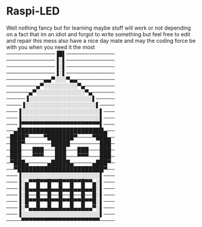 # Raspi-LED
Well nothing fancy but for learning maybe 
stuff will work or not depending on a fact that im an idiot and forgot to write something 
but feel free to edit and repair this mess 
also have a nice day mate and may the coding force be with you when you need it the most 
─────────────▐█▌─────────────
─────────────▐░▌─────────────
─────────────▐░▌─────────────
─────────────▐░▌─────────────
──────────▄▄▀░░░▀▄▄──────────
────────▄▀░░░░░░░░░▀▄────────
──────▄▀░░░░░░░░░░░░░▀▄──────
─────▐░░░░░░░░░░░░░░░░░▌─────
────▐░░░░░░░░░░░░░░░░░░░▌────
───▐░░░░░░░░░░░░░░░░░░░░░▌───
───▐░░░░░░░░░░░░░░░░░░░░░▌───
───▐▀▀▀▀▀▀▀▀▀▀▀▀▀▀▀▀▀▀▀▀▀▌───
──▄███████████████████████▄──
─████▀────▀███████▀────▀███▄─
─███▀───────█████────────███─
─███───███───███───███───███─
─███───▀▀▀───███───▀▀▀───███─
─▀███▄─────▄█████▄─────▄███▀─
──▀███████████████████████▀──
───▐░░░░░░░░░░░░░░░░░░░░░▌───
───▐░▄▀▀█▀▀█▀▀█▀▀█▀▀█▀▀▄░▌───
───▐░█▄▄█▄▄█▄▄█▄▄█▄▄█▄▄█░▌───
───▐░█──█──█──█──█──█──█░▌───
───▐░█▀▀█▀▀█▀▀█▀▀█▀▀█▀▀█░▌───
───▐░▀▄▄█▄▄█▄▄█▄▄█▄▄█▄▄▀░▌───
───▐░░░░░░░░░░░░░░░░░░░░░▌───
────▀▀▀▀▀▀▀▀▀▀▀▀▀▀▀▀▀▀▀▀▀────
